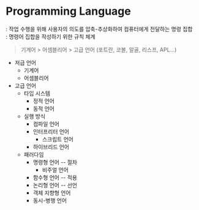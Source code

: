 # Programming Language
: 작업 수행을 위해 사용자의 의도를 압축-추상화하여 컴퓨터에게 전달하는 명령 집합   
: 명령어 집합을 작성하기 위한 규칙 체계     

> 기계어 > 어셈블리어  > 고급 언어 (포트란, 코볼, 알골, 리스프, APL...)


- 저급 언어
    - 기계어
    - 어셈블리어
- 고급 언어
    - 타입 시스템
        - 정적 언어
        - 동적 언어 
    - 실행 방식
        - 컴파일 언어
        - 인터프리터 언어
            - 스크립트 언어
        - 하이브리드 언어  
    - 패러다임
        - 명령형 언어 -- 절차
            - 비주얼 언어
        - 함수형 언어 -- 적용
        - 논리형 언어 -- 선언
        - 객체 지향형 언어
        - 동시-병행 언어  
